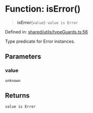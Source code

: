 # Function: isError()

> **isError**(`value`): `value is Error`

Defined in: [shared/utils/typeGuards.ts:56](https://github.com/Nick2bad4u/Uptime-Watcher/blob/3cce0c3b352c8390536ca3c7399ece50a05faf18/shared/utils/typeGuards.ts#L56)

Type predicate for Error instances.

## Parameters

### value

`unknown`

## Returns

`value is Error`
